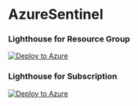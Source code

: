 # AzureSentinel

### Lighthouse for Resource Group
[![Deploy to Azure](https://aka.ms/deploytoazurebutton)](https://portal.azure.com/#create/Microsoft.Template/uri/https%3A%2F%2Fraw.githubusercontent.com%2Fmartie5858%2FDeployRepository%2Fmain%2FPlaybook%2FHealthApp%2FHealthApp.json)

### Lighthouse for Subscription
[![Deploy to Azure](https://aka.ms/deploytoazurebutton)](https://portal.azure.com/#create/Microsoft.Template/uri/https%3A%2F%2Fraw.githubusercontent.com%2Fmartie5858%2FDeployRepository%2Fmain%2FPlaybook%2FServiceNow%2FNew-AR.json)
